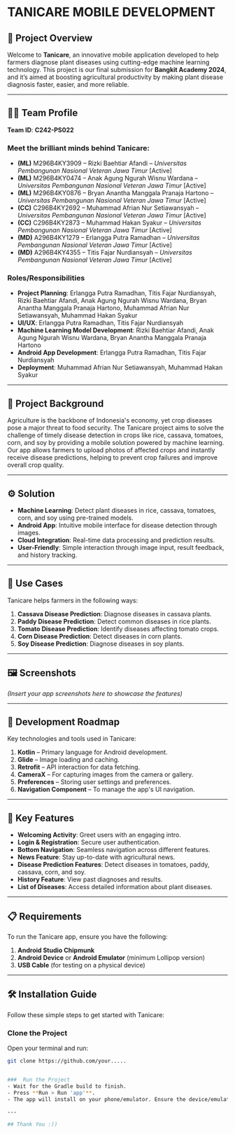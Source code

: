 # **TANICARE MOBILE DEVELOPMENT**

## 🌱 **Project Overview**
Welcome to **Tanicare**, an innovative mobile application developed to help farmers diagnose plant diseases using cutting-edge machine learning technology. This project is our final submission for **Bangkit Academy 2024**, and it’s aimed at boosting agricultural productivity by making plant disease diagnosis faster, easier, and more reliable.

---

## 👨‍💻 **Team Profile**
**Team ID**: **C242-PS022**

### Meet the brilliant minds behind **Tanicare**:
- **(ML)** M296B4KY3909 – Rizki Baehtiar Afandi – *Universitas Pembangunan Nasional Veteran Jawa Timur* [Active]  
- **(ML)** M296B4KY0474 – Anak Agung Ngurah Wisnu Wardana – *Universitas Pembangunan Nasional Veteran Jawa Timur* [Active]  
- **(ML)** M296B4KY0876 – Bryan Anantha Manggala Pranaja Hartono – *Universitas Pembangunan Nasional Veteran Jawa Timur* [Active]  
- **(CC)** C296B4KY2692 – Muhammad Afrian Nur Setiawansyah – *Universitas Pembangunan Nasional Veteran Jawa Timur* [Active]  
- **(CC)** C296B4KY2873 – Muhammad Hakan Syakur – *Universitas Pembangunan Nasional Veteran Jawa Timur* [Active]  
- **(MD)** A296B4KY1279 – Erlangga Putra Ramadhan – *Universitas Pembangunan Nasional Veteran Jawa Timur* [Active]  
- **(MD)** A296B4KY4355 – Titis Fajar Nurdiansyah – *Universitas Pembangunan Nasional Veteran Jawa Timur* [Active]  

### **Roles/Responsibilities**
- **Project Planning**: Erlangga Putra Ramadhan, Titis Fajar Nurdiansyah, Rizki Baehtiar Afandi, Anak Agung Ngurah Wisnu Wardana, Bryan Anantha Manggala Pranaja Hartono, Muhammad Afrian Nur Setiawansyah, Muhammad Hakan Syakur  
- **UI/UX**: Erlangga Putra Ramadhan, Titis Fajar Nurdiansyah  
- **Machine Learning Model Development**: Rizki Baehtiar Afandi, Anak Agung Ngurah Wisnu Wardana, Bryan Anantha Manggala Pranaja Hartono  
- **Android App Development**: Erlangga Putra Ramadhan, Titis Fajar Nurdiansyah  
- **Deployment**: Muhammad Afrian Nur Setiawansyah, Muhammad Hakan Syakur  

---

## 🌾 **Project Background**
Agriculture is the backbone of Indonesia's economy, yet crop diseases pose a major threat to food security. The Tanicare project aims to solve the challenge of timely disease detection in crops like rice, cassava, tomatoes, corn, and soy by providing a mobile solution powered by machine learning. Our app allows farmers to upload photos of affected crops and instantly receive disease predictions, helping to prevent crop failures and improve overall crop quality.

---

## ⚙️ **Solution**
- **Machine Learning**: Detect plant diseases in rice, cassava, tomatoes, corn, and soy using pre-trained models.  
- **Android App**: Intuitive mobile interface for disease detection through images.  
- **Cloud Integration**: Real-time data processing and prediction results.  
- **User-Friendly**: Simple interaction through image input, result feedback, and history tracking.  

---

## 📱 **Use Cases**
Tanicare helps farmers in the following ways:  
1. **Cassava Disease Prediction**: Diagnose diseases in cassava plants.  
2. **Paddy Disease Prediction**: Detect common diseases in rice plants.  
3. **Tomato Disease Prediction**: Identify diseases affecting tomato crops.  
4. **Corn Disease Prediction**: Detect diseases in corn plants.  
5. **Soy Disease Prediction**: Diagnose diseases in soy plants.  

---

## 🖼️ **Screenshots**
*(Insert your app screenshots here to showcase the features)*  

---

## 🚀 **Development Roadmap**
Key technologies and tools used in Tanicare:
1. **Kotlin** – Primary language for Android development.  
2. **Glide** – Image loading and caching.  
3. **Retrofit** – API interaction for data fetching.  
4. **CameraX** – For capturing images from the camera or gallery.  
5. **Preferences** – Storing user settings and preferences.  
6. **Navigation Component** – To manage the app's UI navigation.  

---

## 🎯 **Key Features**
- **Welcoming Activity**: Greet users with an engaging intro.  
- **Login & Registration**: Secure user authentication.  
- **Bottom Navigation**: Seamless navigation across different features.  
- **News Feature**: Stay up-to-date with agricultural news.  
- **Disease Prediction Features**: Detect diseases in tomatoes, paddy, cassava, corn, and soy.  
- **History Feature**: View past diagnoses and results.  
- **List of Diseases**: Access detailed information about plant diseases.  

---

## 📋 **Requirements**
To run the Tanicare app, ensure you have the following:
1. **Android Studio Chipmunk**  
2. **Android Device** or **Android Emulator** (minimum Lollipop version)  
3. **USB Cable** (for testing on a physical device)  

---

## 🛠️ **Installation Guide**
Follow these simple steps to get started with Tanicare:

###  Clone the Project
Open your terminal and run:
```bash
git clone https://github.com/your.....


###  Run the Project
- Wait for the Gradle build to finish.
- Press **Run > Run 'app'**.
- The app will install on your phone/emulator. Ensure the device/emulator is configured.

---

## Thank You :))

